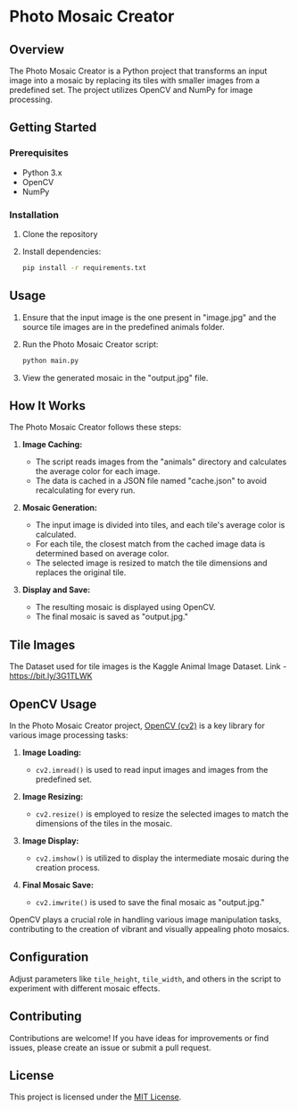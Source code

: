 # Photo Mosaic Creator

## Overview

The Photo Mosaic Creator is a Python project that transforms an input image into a mosaic by replacing its tiles with smaller images from a predefined set. The project utilizes OpenCV and NumPy for image processing.

## Getting Started

### Prerequisites

- Python 3.x
- OpenCV
- NumPy

### Installation

1. Clone the repository

2. Install dependencies:

    ```bash
    pip install -r requirements.txt
    ```

## Usage

1. Ensure that the input image is the one present in "image.jpg" and the source tile images are in the predefined animals folder.
2. Run the Photo Mosaic Creator script:

    ```bash
    python main.py
    ```

3. View the generated mosaic in the "output.jpg" file.

## How It Works

The Photo Mosaic Creator follows these steps:

1. **Image Caching:**
   - The script reads images from the "animals" directory and calculates the average color for each image.
   - The data is cached in a JSON file named "cache.json" to avoid recalculating for every run.

2. **Mosaic Generation:**
   - The input image is divided into tiles, and each tile's average color is calculated.
   - For each tile, the closest match from the cached image data is determined based on average color.
   - The selected image is resized to match the tile dimensions and replaces the original tile.

3. **Display and Save:**
   - The resulting mosaic is displayed using OpenCV.
   - The final mosaic is saved as "output.jpg."
  
## Tile Images

The Dataset used for tile images is the Kaggle Animal Image Dataset. Link - https://bit.ly/3G1TLWK

## OpenCV Usage

In the Photo Mosaic Creator project, [OpenCV (cv2)](https://opencv.org/) is a key library for various image processing tasks:

1. **Image Loading:**
   - `cv2.imread()` is used to read input images and images from the predefined set.

2. **Image Resizing:**
   - `cv2.resize()` is employed to resize the selected images to match the dimensions of the tiles in the mosaic.

3. **Image Display:**
   - `cv2.imshow()` is utilized to display the intermediate mosaic during the creation process.

4. **Final Mosaic Save:**
   - `cv2.imwrite()` is used to save the final mosaic as "output.jpg."

OpenCV plays a crucial role in handling various image manipulation tasks, contributing to the creation of vibrant and visually appealing photo mosaics.


## Configuration

Adjust parameters like `tile_height`, `tile_width`, and others in the script to experiment with different mosaic effects.

## Contributing

Contributions are welcome! If you have ideas for improvements or find issues, please create an issue or submit a pull request.

## License

This project is licensed under the [MIT License](LICENSE).
